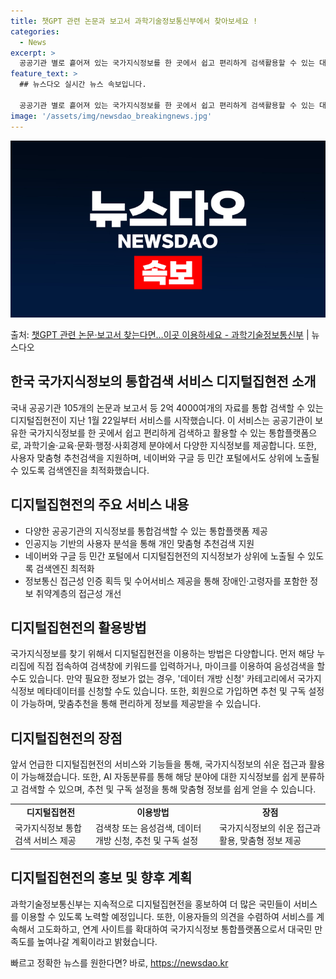 ```yaml
---
title: 챗GPT 관련 논문과 보고서 과학기술정보통신부에서 찾아보세요 !
categories:
  - News
excerpt: >
  공공기관 별로 흩어져 있는 국가지식정보를 한 곳에서 쉽고 편리하게 검색활용할 수 있는 대국민 서비스가 시작됐…
feature_text: >
  ## 뉴스다오 실시간 뉴스 속보입니다.

  공공기관 별로 흩어져 있는 국가지식정보를 한 곳에서 쉽고 편리하게 검색활용할 수 있는 대국민 서비스가 시작됐…
image: '/assets/img/newsdao_breakingnews.jpg'
---
```


![뉴스다오 속보](/assets/img/newsdao_breakingnews.jpg)

<p>출처: <a href="https://newsdao.kr/3258" rel="dofollow">챗GPT 관련 논문·보고서 찾는다면…이곳 이용하세요 - 과학기술정보통신부</a> | 뉴스다오</p>

<h2 data-ke-size="size26">한국 국가지식정보의 통합검색 서비스 디지털집현전 소개</h2>
국내 공공기관 105개의 논문과 보고서 등 2억 4000여개의 자료를 통합 검색할 수 있는 디지털집현전이 지난 1월 22일부터 서비스를 시작했습니다. 이 서비스는 공공기관이 보유한 국가지식정보를 한 곳에서 쉽고 편리하게 검색하고 활용할 수 있는 통합플랫폼으로, 과학기술·교육·문화·행정·사회경제 분야에서 다양한 지식정보를 제공합니다. 또한, 사용자 맞춤형 추천검색을 지원하며, 네이버와 구글 등 민간 포털에서도 상위에 노출될 수 있도록 검색엔진을 최적화했습니다.

<h2 data-ke-size="size26">디지털집현전의 주요 서비스 내용</h2>
<ul>
<li>다양한 공공기관의 지식정보를 통합검색할 수 있는 통합플랫폼 제공</li>
<li>인공지능 기반의 사용자 분석을 통해 개인 맞춤형 추천검색 지원</li>
<li>네이버와 구글 등 민간 포털에서 디지털집현전의 지식정보가 상위에 노출될 수 있도록 검색엔진 최적화</li>
<li>정보통신 접근성 인증 획득 및 수어서비스 제공을 통해 장애인·고령자를 포함한 정보 취약계층의 접근성 개선</li>
</ul>

<h2 data-ke-size="size26">디지털집현전의 활용방법</h2>
국가지식정보를 찾기 위해서 디지털집현전을 이용하는 방법은 다양합니다. 먼저 해당 누리집에 직접 접속하여 검색창에 키워드를 입력하거나, 마이크를 이용하여 음성검색을 할 수도 있습니다. 만약 필요한 정보가 없는 경우, '데이터 개방 신청' 카테고리에서 국가지식정보 메타데이터를 신청할 수도 있습니다. 또한, 회원으로 가입하면 추천 및 구독 설정이 가능하며, 맞춤추천을 통해 편리하게 정보를 제공받을 수 있습니다.

<h2 data-ke-size="size26">디지털집현전의 장점</h2>
앞서 언급한 디지털집현전의 서비스와 기능들을 통해, 국가지식정보의 쉬운 접근과 활용이 가능해졌습니다. 또한, AI 자동분류를 통해 해당 분야에 대한 지식정보를 쉽게 분류하고 검색할 수 있으며, 추천 및 구독 설정을 통해 맞춤형 정보를 쉽게 얻을 수 있습니다.

<p data-ke-size="size16"></p>

<table>
<tbody>
<tr>
<td style="text-align: center; height: 17px;"><b>디지털집현전</b></td>
<td style="text-align: center; height: 17px;"><b>이용방법</b></td>
<td style="text-align: center; height: 17px;"><b>장점</b></td>
</tr>
<tr>
<td style="text-align: left;">국가지식정보 통합 검색 서비스 제공</td>
<td style="text-align: left;">검색창 또는 음성검색, 데이터 개방 신청, 추천 및 구독 설정</td>
<td style="text-align: left;">국가지식정보의 쉬운 접근과 활용, 맞춤형 정보 제공</td>
</tr>
</tbody>
</table>

<p data-ke-size="size16"></p>

<h2 data-ke-size="size26">디지털집현전의 홍보 및 향후 계획</h2>
과학기술정보통신부는 지속적으로 디지털집현전을 홍보하여 더 많은 국민들이 서비스를 이용할 수 있도록 노력할 예정입니다. 또한, 이용자들의 의견을 수렴하여 서비스를 계속해서 고도화하고, 연계 사이트를 확대하여 국가지식정보 통합플랫폼으로서 대국민 만족도를 높여나갈 계획이라고 밝혔습니다.


빠르고 정확한 뉴스를 원한다면? 바로, <a href="https://newsdao.kr" rel="dofollow">https://newsdao.kr</a>


